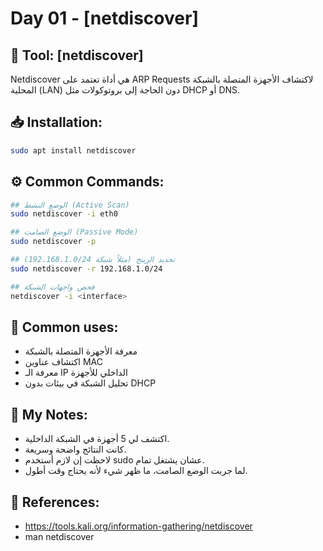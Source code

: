 # Day 01 - [netdiscover]

## 🔧 Tool: [netdiscover]  
Netdiscover هي أداة تعتمد على ARP Requests لاكتشاف الأجهزة المتصلة بالشبكة المحلية (LAN) دون الحاجة إلى بروتوكولات مثل DHCP أو DNS.

## 📥 Installation:
```bash
sudo apt install netdiscover
```

## ⚙️ Common Commands:
```bash
## الوضع النشط (Active Scan)
sudo netdiscover -i eth0

## الوضع الصامت (Passive Mode)
sudo netdiscover -p

## تحديد الرينج (مثلاً شبكة 192.168.1.0/24)
sudo netdiscover -r 192.168.1.0/24

## فحص واجهات الشبكة
netdiscover -i <interface>
```

## 🧠 Common uses:
- معرفة الأجهزة المتصلة بالشبكة
- اكتشاف عناوين MAC
- معرفة الـ IP الداخلي للأجهزة
- تحليل الشبكة في بيئات بدون DHCP

## 📝 My Notes:
- اكتشف لي 5 أجهزة في الشبكة الداخلية.
- كانت النتائج واضحة وسريعة.
- لاحظت إن لازم أستخدم sudo عشان يشتغل تمام.
- لما جربت الوضع الصامت، ما ظهر شيء لأنه يحتاج وقت أطول.

## 🔗 References:
- https://tools.kali.org/information-gathering/netdiscover
- man netdiscover
